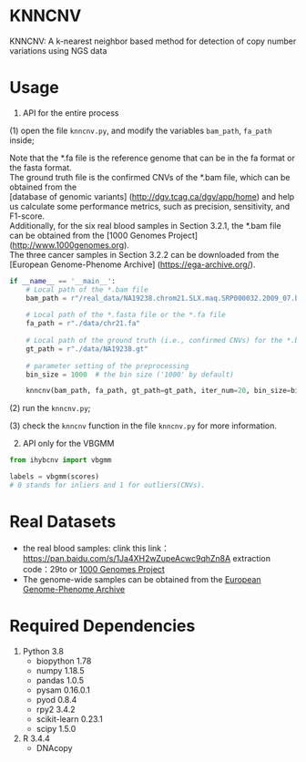 # KNNCNV
KNNCNV: A k-nearest neighbor based method for detection of copy number variations using NGS data </br>

# Usage
1. API for the entire process
   
(1) open the file `knncnv.py`, and modify the variables `bam_path`, `fa_path` inside; </br>

Note that the *.fa file is the reference genome that can be in the fa format or the fasta format. </br>
The ground truth file is the confirmed CNVs of the *.bam file, which can be obtained from the </br>
[database of genomic variants] (http://dgv.tcag.ca/dgv/app/home) and help us calculate some performance metrics, such as precision, sensitivity, and F1-score. </br>
Additionally, for the six real blood samples in Section 3.2.1, the *.bam file can be obtained from the [1000 Genomes Project] (http://www.1000genomes.org). </br>
The three cancer samples in Section 3.2.2 can be downloaded from the [European Genome-Phenome Archive] (https://ega-archive.org/).
   
```python
if __name__ == '__main__':
    # Local path of the *.bam file
    bam_path = r"/real_data/NA19238.chrom21.SLX.maq.SRP000032.2009_07.bam"
    
    # Local path of the *.fasta file or the *.fa file
    fa_path = r"./data/chr21.fa"
    
    # Local path of the ground truth (i.e., confirmed CNVs) for the *.bam file.
    gt_path = r"./data/NA19238.gt"
    
    # parameter setting of the preprocessing
    bin_size = 1000  # the bin size ('1000' by default)

    knncnv(bam_path, fa_path, gt_path=gt_path, iter_num=20, bin_size=bin_size)
```
   (2) run the `knncnv.py`;
   
   (3) check the `knncnv` function in the file `knncnv.py` for more information.

2. API only for the VBGMM

```python
from ihybcnv import vbgmm

labels = vbgmm(scores)
# 0 stands for inliers and 1 for outliers(CNVs).
```


# Real Datasets
- the real blood samples: clink this link：https://pan.baidu.com/s/1Ja4XH2wZupeAcwc9qhZn8A extraction code：29to or [1000 Genomes Project](https://www.internationalgenome.org/)
- The genome-wide samples can be obtained from the [European Genome-Phenome Archive](https://ega-archive.org/)

# Required Dependencies
1. Python 3.8            
    - biopython     1.78
    - numpy         1.18.5
    - pandas        1.0.5
    - pysam         0.16.0.1
    - pyod          0.8.4
    - rpy2          3.4.2
    - scikit-learn  0.23.1
    - scipy         1.5.0
2. R 3.4.4
    - DNAcopy
